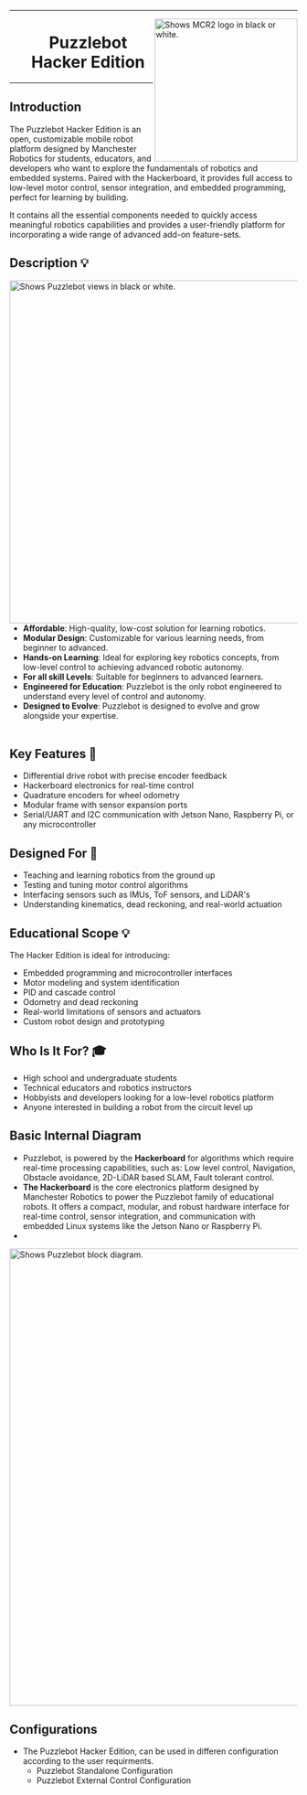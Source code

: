 
---
<picture>
  <source media="(prefers-color-scheme: dark)" srcset="https://github.com/ManchesterRoboticsLtd/Puzzlebot/blob/main/Misc/Logos/Puzzle_Bot_Logo_W.png">
  <source media="(prefers-color-scheme: light)" srcset="https://github.com/ManchesterRoboticsLtd/Puzzlebot/blob/main/Misc/Logos/Puzzle_Bot_Logo_B.png">
  <img alt="Shows MCR2 logo in black or white." width="250" align="right">
</picture>

 <div id="user-content-toc">
  <ul align="center" style="list-style: none;">
    <summary>
      <h1>Puzzlebot Hacker Edition</h1>
    </summary>
  </ul>
</div>


---

## Introduction
The Puzzlebot Hacker Edition is an open, customizable mobile robot platform designed by Manchester Robotics for students, educators, and developers who want to explore the fundamentals of robotics and embedded systems. Paired with the Hackerboard, it provides full access to low-level motor control, sensor integration, and embedded programming, perfect for learning by building.

It contains all the essential components needed to quickly access meaningful robotics capabilities and provides a user-friendly platform for incorporating a wide range of advanced add-on feature-sets.

## Description 💡

<picture>
  <source srcset="https://github.com/user-attachments/assets/03ab78e1-08fb-419d-9c58-28b14a277743">
  <img alt="Shows Puzzlebot views in black or white." width="600" align="right">
</picture>

* **Affordable**: High-quality, low-cost solution for learning robotics.
* **Modular Design**: Customizable for various learning needs, from beginner to advanced.
* **Hands-on Learning**: Ideal for exploring key robotics concepts, from low-level control to achieving advanced robotic autonomy.
* **For all skill Levels**: Suitable for beginners to advanced learners.
* **Engineered for Education**: Puzzlebot is the only robot engineered to understand every level of control and autonomy.
* **Designed to Evolve**: Puzzlebot is designed to evolve and grow alongside your expertise. 
<br/><br/>

## Key Features 🔧 

  * Differential drive robot with precise encoder feedback
  * Hackerboard electronics for real-time control
  * Quadrature encoders for wheel odometry
  * Modular frame with sensor expansion ports
  * Serial/UART and I2C communication with Jetson Nano, Raspberry Pi, or any microcontroller

## Designed For 🧠 
  * Teaching and learning robotics from the ground up
  * Testing and tuning motor control algorithms
  * Interfacing sensors such as IMUs, ToF sensors, and LiDAR's
  * Understanding kinematics, dead reckoning, and real-world actuation

## Educational Scope 💡
  The Hacker Edition is ideal for introducing:
  * Embedded programming and microcontroller interfaces
  * Motor modeling and system identification
  * PID and cascade control
  * Odometry and dead reckoning
  * Real-world limitations of sensors and actuators
  * Custom robot design and prototyping

## Who Is It For? 🎓 
* High school and undergraduate students
* Technical educators and robotics instructors
* Hobbyists and developers looking for a low-level robotics platform
* Anyone interested in building a robot from the circuit level up

## Basic Internal Diagram

* Puzzlebot, is powered by the **Hackerboard** for algorithms which require real-time processing capabilities, such as: Low level control, Navigation, Obstacle avoidance, 2D-LiDAR based SLAM, Fault tolerant control.
* **The Hackerboard** is the core electronics platform designed by Manchester Robotics to power the Puzzlebot family of educational robots. It offers a compact, modular, and robust hardware interface for real-time control, sensor integration, and communication with embedded Linux systems like the Jetson Nano or Raspberry Pi.
* 

<picture>
  <source media="(prefers-color-scheme: dark)" srcset="https://user-images.githubusercontent.com/67285979/232494892-2e2e8409-6c73-4c42-8883-155d9cab9b60.png">
  <source media="(prefers-color-scheme: light)" srcset="https://user-images.githubusercontent.com/67285979/232494720-39c1937a-e8b6-48ce-8809-e09511e2dfa7.png">
  <img alt="Shows Puzzlebot block diagram." width="800" align="center">
</picture>


   
## Configurations
  * The Puzzlebot Hacker Edition, can be used in differen configuration according to the user requirments.
     * Puzzlebot Standalone Configuration
     * Puzzlebot External Control Configuration







